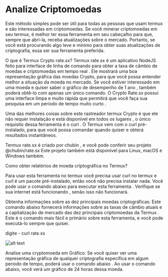 # Analize Criptomoedas

 Este método simples pode ser útil para todas as pessoas que usam termux e são interessadas em criptomoedas. Se você minerar criptomoedas em seu termux, é melhor ter essa ferramenta em seu cabeçalho para que, sempre que abri-la, receba atualizações sobre o mercado. Portanto, se você está procurando algo leve e mínimo para obter suas atualizações de criptografia, essa ser sua ferramenta preferida.

O que é Termux Crypto rate.sx?
Termux rate.sx é um aplicativo NodeJS feito para interface de linha de comando para obter a taxa de câmbio de moedas e criptomoedas em tempo real . Ele mostrará uma boa representação gráfica das moedas Crypto, para  que você possa entender melhor a situação da moeda no mercado. Se você estiver interessado em uma moeda e quiser saber o gráfico de desempenho de 1 ano , também poderá obtê-lo com apenas um único comando. O Crypto Rate.sx possui uma interface limpa e muito rápida que permitirá que você faça sua pesquisa em um período de tempo muito curto .

Uma das melhores coisas sobre este rastreador termux Crypto é que ele não requer instalação e  está disponível em todos os lugares , o único requisito dessa ferramenta é o curl . O Termux vem com o curl pré-instalado, para que você possa comandar quando quiser e obterá resultados instantâneos.

Termux rate.sx é criado por chubin , e você pode conferir seu projeto @chubin/rate.sx Este projeto também está disponível para Linux, macOS e Windows também.

Como obter relatórios de moeda criptográfica no Termux?

Para usar esta ferramenta no  termux  você precisa usar  curl no termux  e curl é um pacote pré-instalado, então você não precisa instalar nada. Você pode  usar o comando abaixo para executar esta ferramenta . Verifique se sua internet está funcionando , senão isso não funcionará.

Obtenha informações sobre as dez principais moedas criptográficas:
Este comando abaixo fornecerá informações sobre as taxas de câmbio atuais e a capitalização de mercado das dez principais criptomoedas da Termux . Este é o comando mais fácil e primário sobre esta ferramenta, e você pode executá-lo sempre que quiser.

digite - curl rate.xs

![alt text](https://blogger.googleusercontent.com/img/a/AVvXsEjYrqHC8w6XXqOdHvI8cidCWIJJBL4JSoH2d2gk3ZheDFIkZb2jXvGjkMGqzPgxHeyt9TddESfw-G_igDuMOl18nN59ns_EhTGz56_V_p6UZsKXeRjbSB8Z0MYtarRyzLkCM01irLTwXnu91xxGkrxr3MTL1cTQ4QvIhUnmBlC6WBhGua-cG9Ma5qy5SQ=s400)

Analise uma cryptomoeda em Gráfico:
Se você quiser ver uma representação gráfica de qualquer criptografia específica em algum período de tempo, poderá usar o comando abaixo . Ao usar o comando abaixo, você verá um gráfico de 24 horas dessa moeda.
